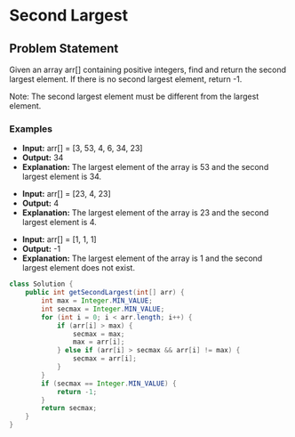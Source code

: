 # Second Largest
## Problem Statement

Given an array arr[] containing positive integers, find and return the second largest element. If there is no second largest element, return -1.

Note: The second largest element must be different from the largest element.

### Examples
* **Input:** arr[] = [3, 53, 4, 6, 34, 23]
* **Output:** 34
* **Explanation:** The largest element of the array is 53 and the second largest element is 34.
  
- **Input:** arr[] = [23, 4, 23]
- **Output:** 4
- **Explanation:** The largest element of the array is 23 and the second largest element is 4.
  
+ **Input:** arr[] = [1, 1, 1]
+ **Output:** -1
+ **Explanation:** The largest element of the array is 1 and the second largest element does not exist.

```java
class Solution {
    public int getSecondLargest(int[] arr) {
        int max = Integer.MIN_VALUE;
        int secmax = Integer.MIN_VALUE;
        for (int i = 0; i < arr.length; i++) {
            if (arr[i] > max) {
                secmax = max;
                max = arr[i];
            } else if (arr[i] > secmax && arr[i] != max) {
                secmax = arr[i];
            }
        }
        if (secmax == Integer.MIN_VALUE) {
            return -1;
        }
        return secmax;
    }
}
